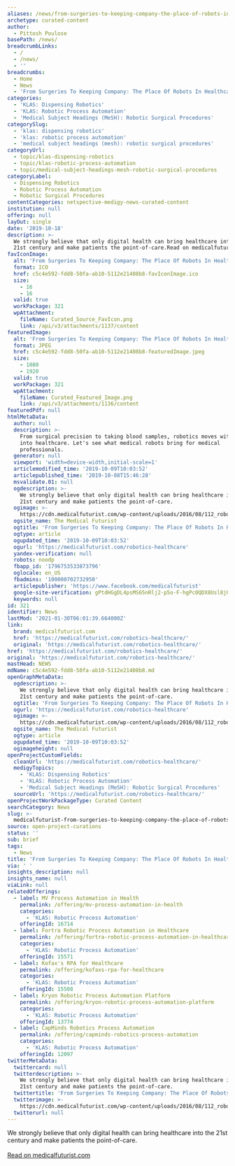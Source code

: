 ```yaml
---
aliases: /news/from-surgeries-to-keeping-company-the-place-of-robots-in-healthcare
archetype: curated-content
author:
  - Pittosh Poulose
basePath: /news/
breadcrumbLinks:
  - /
  - /news/
  - ''
breadcrumbs:
  - Home
  - News
  - 'From Surgeries To Keeping Company: The Place Of Robots In Healthcare'
categories:
  - 'KLAS: Dispensing Robotics'
  - 'KLAS: Robotic Process Automation'
  - 'Medical Subject Headings (MeSH): Robotic Surgical Procedures'
categorySlug:
  - 'klas: dispensing robotics'
  - 'klas: robotic process automation'
  - 'medical subject headings (mesh): robotic surgical procedures'
categoryUrl:
  - topic/klas-dispensing-robotics
  - topic/klas-robotic-process-automation
  - topic/medical-subject-headings-mesh-robotic-surgical-procedures
categoryLabel:
  - Dispensing Robotics
  - Robotic Process Automation
  - Robotic Surgical Procedures
contentCategories: netspective-medigy-news-curated-content
institution: null
offering: null
layOut: single
date: '2019-10-18'
description: >-
  We strongly believe that only digital health can bring healthcare into the
  21st century and make patients the point-of-care.Read on medicalfuturist.com
favIconImage:
  alt: 'From Surgeries To Keeping Company: The Place Of Robots In Healthcare'
  format: ICO
  href: c5c4e592-fdd8-50fa-ab10-5112e21408b8-favIconImage.ico
  size:
    - 16
    - 16
  valid: true
  workPackage: 321
  wpAttachment:
    fileName: Curated_Source_FavIcon.png
    link: /api/v3/attachments/1137/content
featuredImage:
  alt: 'From Surgeries To Keeping Company: The Place Of Robots In Healthcare'
  format: JPEG
  href: c5c4e592-fdd8-50fa-ab10-5112e21408b8-featuredImage.jpeg
  size:
    - 1080
    - 1920
  valid: true
  workPackage: 321
  wpAttachment:
    fileName: Curated_Featured_Image.png
    link: /api/v3/attachments/1136/content
featuredPdf: null
htmlMetaData:
  author: null
  description: >-
    From surgical precision to taking blood samples, robotics moves with leaps
    into healthcare. Let's see what medical robots bring for medical
    professionals.
  generator: null
  viewport: 'width=device-width,initial-scale=1'
  articlemodified_time: '2019-10-09T10:03:52'
  articlepublished_time: '2019-10-08T15:46:28'
  msvalidate.01: null
  ogdescription: >-
    We strongly believe that only digital health can bring healthcare into the
    21st century and make patients the point-of-care.
  ogimage: >-
    https://cdn.medicalfuturist.com/wp-content/uploads/2016/08/112_robots_mimicking_empathy-1.png
  ogsite_name: The Medical Futurist
  ogtitle: 'From Surgeries To Keeping Company: The Place Of Robots In Healthcare'
  ogtype: article
  ogupdated_time: '2019-10-09T10:03:52'
  ogurl: 'https://medicalfuturist.com/robotics-healthcare'
  yandex-verification: null
  robots: noodp
  fbapp_id: '1796753533873796'
  oglocale: en_US
  fbadmins: '100000702732950'
  articlepublisher: 'https://www.facebook.com/medicalfuturist'
  google-site-verification: gPtdHGgDL4psMS65nRlj2-p5o-F-hgPc0QDX8Usl8jQ
  keywords: null
id: 321
identifier: News
lastMod: '2021-01-30T06:01:39.664000Z'
link:
  brand: medicalfuturist.com
  href: 'https://medicalfuturist.com/robotics-healthcare/'
  original: 'https://medicalfuturist.com/robotics-healthcare/'
href: 'https://medicalfuturist.com/robotics-healthcare/'
original: 'https://medicalfuturist.com/robotics-healthcare/'
mastHead: NEWS
mdName: c5c4e592-fdd8-50fa-ab10-5112e21408b8.md
openGraphMetaData:
  ogdescription: >-
    We strongly believe that only digital health can bring healthcare into the
    21st century and make patients the point-of-care.
  ogtitle: 'From Surgeries To Keeping Company: The Place Of Robots In Healthcare'
  ogurl: 'https://medicalfuturist.com/robotics-healthcare'
  ogimage: >-
    https://cdn.medicalfuturist.com/wp-content/uploads/2016/08/112_robots_mimicking_empathy-1.png
  ogsite_name: The Medical Futurist
  ogtype: article
  ogupdated_time: '2019-10-09T10:03:52'
  ogimageheight: null
openProjectCustomFields:
  cleanUrl: 'https://medicalfuturist.com/robotics-healthcare/'
  medigyTopics:
    - 'KLAS: Dispensing Robotics'
    - 'KLAS: Robotic Process Automation'
    - 'Medical Subject Headings (MeSH): Robotic Surgical Procedures'
  sourceUrl: 'https://medicalfuturist.com/robotics-healthcare/'
openProjectWorkPackageType: Curated Content
searchCategory: News
slug: >-
  medicalfuturist-from-surgeries-to-keeping-company-the-place-of-robots-in-healthcare
source: open-project-curations
status: ''
sub: brief
tags:
  - News
title: 'From Surgeries To Keeping Company: The Place Of Robots In Healthcare'
via: ' '
insights_description: null
insights_name: null
viaLink: null
relatedOfferings:
  - label: MV Process Automation in Health
    permalink: /offering/mv-process-automation-in-health
    categories:
      - 'KLAS: Robotic Process Automation'
    offeringId: 16714
  - label: Fortra Robotic Process Automation in Healthcare
    permalink: /offering/fortra-robotic-process-automation-in-healthcare
    categories:
      - 'KLAS: Robotic Process Automation'
    offeringId: 15571
  - label: Kofax's RPA for Healthcare
    permalink: /offering/kofaxs-rpa-for-healthcare
    categories:
      - 'KLAS: Robotic Process Automation'
    offeringId: 15508
  - label: Kryon Robotic Process Automation Platform
    permalink: /offering/kryon-robotic-process-automation-platform
    categories:
      - 'KLAS: Robotic Process Automation'
    offeringId: 13774
  - label: CapMinds Robotics Process Automation
    permalink: /offering/capminds-robotics-process-automation
    categories:
      - 'KLAS: Robotic Process Automation'
    offeringId: 12097
twitterMetaData:
  twittercard: null
  twitterdescription: >-
    We strongly believe that only digital health can bring healthcare into the
    21st century and make patients the point-of-care.
  twittertitle: 'From Surgeries To Keeping Company: The Place Of Robots In Healthcare'
  twitterimage: >-
    https://cdn.medicalfuturist.com/wp-content/uploads/2016/08/112_robots_mimicking_empathy-1.png
  twitterurl: null
---
```

We strongly believe that only digital health can bring healthcare into the 21st century and make patients the point-of-care.<br><br><a target="_blank" href=https://medicalfuturist.com/robotics-healthcare/>Read on medicalfuturist.com</a>